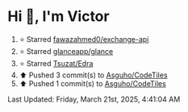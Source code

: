 <h1>Hi 👋, I'm Victor </h1>

<!--RECENT_ACTIVITY:start-->
1. ⭐ Starred [fawazahmed0/exchange-api](https://github.com/fawazahmed0/exchange-api)<br>
2. ⭐ Starred [glanceapp/glance](https://github.com/glanceapp/glance)<br>
3. ⭐ Starred [Tsuzat/Edra](https://github.com/Tsuzat/Edra)<br>
4. ⬆️ Pushed 3 commit(s) to [Asguho/CodeTiles](https://github.com/Asguho/CodeTiles)<br>
5. ⬆️ Pushed 1 commit(s) to [Asguho/CodeTiles](https://github.com/Asguho/CodeTiles)<br>
<!--RECENT_ACTIVITY:end-->

<!--RECENT_ACTIVITY:last_update-->
Last Updated: Friday, March 21st, 2025, 4:41:04 AM
<!--RECENT_ACTIVITY:last_update_end-->
